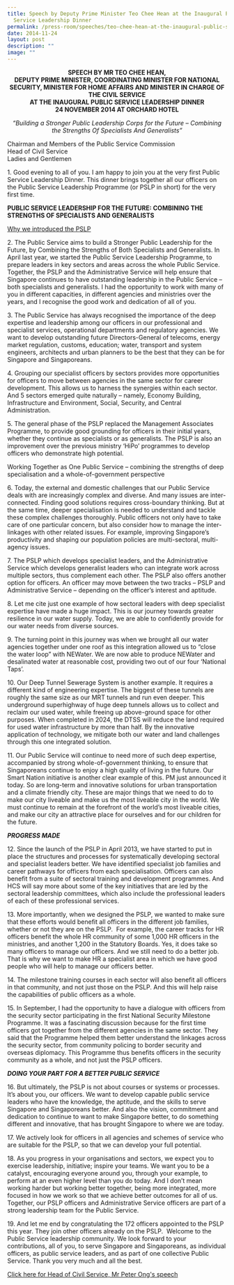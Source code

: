 ```yaml
---
title: Speech by Deputy Prime Minister Teo Chee Hean at the Inaugural Public
  Service Leadership Dinner
permalink: /press-room/speeches/teo-chee-hean-at-the-inaugural-public-service-leadership-dinner/
date: 2014-11-24
layout: post
description: ""
image: ""
---
```

<div style="text-align:center"><strong>
	
SPEECH BY MR TEO CHEE HEAN, <br>
DEPUTY PRIME MINISTER, COORDINATING MINISTER FOR NATIONAL SECURITY, MINISTER FOR HOME AFFAIRS AND MINISTER IN CHARGE OF THE CIVIL SERVICE <br>
AT THE INAUGURAL PUBLIC SERVICE LEADERSHIP DINNER <br>
24 NOVEMBER 2014 AT ORCHARD HOTEL</strong>
	
 _“Building a Stronger Public Leadership Corps for the Future – Combining the Strengths Of Specialists And Generalists”_
	</div>

Chairman and Members of the Public Service Commission  
Head of Civil Service  
Ladies and Gentlemen

1\. Good evening to all of you. I am happy to join you at the very first Public Service Leadership Dinner. This dinner brings together all our officers on the Public Service Leadership Programme (or PSLP in short) for the very first time.

**PUBLIC SERVICE LEADERSHIP FOR THE FUTURE: COMBINING THE STRENGTHS OF SPECIALISTS AND GENERALISTS**

<u>Why we introduced the PSLP</u>

2\. The Public Service aims to build a Stronger Public Leadership for the Future, by Combining the Strengths of Both Specialists and Generalists. In April last year, we started the Public Service Leadership Programme, to prepare leaders in key sectors and areas across the whole Public Service. Together, the PSLP and the Administrative Service will help ensure that Singapore continues to have outstanding leadership in the Public Service – both specialists and generalists. I had the opportunity to work with many of you in different capacities, in different agencies and ministries over the years, and I recognise the good work and dedication of all of you.

3\. The Public Service has always recognised the importance of the deep expertise and leadership among our officers in our professional and specialist services, operational departments and regulatory agencies. We want to develop outstanding future Directors-General of telecoms, energy market regulation, customs, education; water, transport and system engineers, architects and urban planners to be the best that they can be for Singapore and Singaporeans.

4\. Grouping our specialist officers by sectors provides more opportunities for officers to move between agencies in the same sector for career development. This allows us to harness the synergies within each sector. And 5 sectors emerged quite naturally – namely, Economy Building, Infrastructure and Environment, Social, Security, and Central Administration.&nbsp;

5\. The general phase of the PSLP replaced the Management Associates Programme, to provide good grounding for officers in their initial years, whether they continue as specialists or as generalists. The PSLP is also an improvement over the previous ministry ‘HiPo’ programmes to develop officers who demonstrate high potential.

Working Together as One Public Service – combining the strengths of deep specialisation and a whole-of-government perspective

6\. Today, the external and domestic challenges that our Public Service deals with are increasingly complex and diverse. And many issues are inter-connected. Finding good solutions requires cross-boundary thinking. But at the same time, deeper specialisation is needed to understand and tackle these complex challenges thoroughly. Public officers not only have to take care of one particular concern, but also consider how to manage the inter-linkages with other related issues. For example, improving Singapore’s productivity and shaping our population policies are multi-sectoral, multi-agency issues.

7\. The PSLP which develops specialist leaders, and the Administrative Service which develops generalist leaders who can integrate work across multiple sectors, thus complement each other. The PSLP also offers another option for officers. An officer may move between the two tracks – PSLP and Administrative Service – depending on the officer’s interest and aptitude.

8\. Let me cite just one example of how sectoral leaders with deep specialist expertise have made a huge impact. This is our journey towards greater resilience in our water supply. Today, we are able to confidently provide for our water needs from diverse sources.

9\. The turning point in this journey was when we brought all our water agencies together under one roof as this integration allowed us to “close the water loop” with NEWater. We are now able to produce NEWater and desalinated water at reasonable cost, providing two out of our four ‘National Taps’.

10\. Our Deep Tunnel Sewerage System is another example. It requires a different kind of engineering expertise. The biggest of these tunnels are roughly the same size as our MRT tunnels and run even deeper. This underground superhighway of huge deep tunnels allows us to collect and reclaim our used water, while freeing up above-ground space for other purposes. When completed in 2024, the DTSS will reduce the land required for used water infrastructure by more than half. By the innovative application of technology, we mitigate both our water and land challenges through this one integrated solution.

11\. Our Public Service will continue to need more of such deep expertise, accompanied by strong whole-of-government thinking, to ensure that Singaporeans continue to enjoy a high quality of living in the future. Our Smart Nation initiative is another clear example of this. PM just announced it today. So are long-term and innovative solutions for urban transportation and a climate friendly city. These are major things that we need to do to make our city liveable and make us the most liveable city in the world. We must continue to remain at the forefront of the world’s most liveable cities, and make our city an attractive place for ourselves and for our children for the future.

_**PROGRESS MADE**_

12\. Since the launch of the PSLP in April 2013, we have started to put in place the structures and processes for systematically developing sectoral and specialist leaders better. We have identified specialist job families and career pathways for officers from each specialisation. Officers can also benefit from a suite of sectoral training and development programmes. And HCS will say more about some of the key initiatives that are led by the sectoral leadership committees, which also include the professional leaders of each of these professional services.

13\. More importantly, when we designed the PSLP, we wanted to make sure that these efforts would benefit all officers in the different job families, whether or not they are on the PSLP.&nbsp; For example, the career tracks for HR officers benefit the whole HR community of some 1,000 HR officers in the ministries, and another 1,200 in the Statutory Boards. Yes, it does take so many officers to manage our officers. And we still need to do a better job. That is why we want to make HR a specialist area in which we have good people who will help to manage our officers better.

14\. The milestone training courses in each sector will also benefit all officers in that community, and not just those on the PSLP. And this will help raise the capabilities of public officers as a whole.

15\.&nbsp;In September, I had the opportunity to have a dialogue with officers from the security sector participating in the first National Security Milestone Programme. It was a fascinating discussion because for the first time officers got together from the different agencies in the same sector. They said that the Programme helped them better understand the linkages across the security sector, from community policing to border security and overseas diplomacy. This Programme thus benefits officers in the security community as a whole, and not just the PSLP officers.

_**DOING YOUR PART FOR A BETTER PUBLIC SERVICE**_

16\. But ultimately, the PSLP is not about courses or systems or processes. It’s about you, our officers. We want to develop capable public service leaders who have the knowledge, the aptitude, and the skills to serve Singapore and Singaporeans better. And also the vision, commitment and dedication to continue to want to make Singapore better, to do something different and innovative, that has brought Singapore to where we are today.

17\. We actively look for officers in all agencies and schemes of service who are suitable for the PSLP, so that we can develop your full potential.

18\. As you progress in your organisations and sectors, we expect you to exercise leadership, initiative; inspire your teams. We want you to be a catalyst, encouraging everyone around you, through your example, to perform at an even higher level than you do today. And I don’t mean working harder but working better together, being more integrated, more focused in how we work so that we achieve better outcomes for all of us. Together, our PSLP officers and Administrative Service officers are part of a strong leadership team for the Public Service.&nbsp;

19\. And let me end by congratulating the 172 officers appointed to the PSLP this year. They join other officers already on the PSLP.&nbsp; Welcome to the Public Service leadership community. We look forward to your contributions, all of you, to serve Singapore and Singaporeans, as individual officers, as public service leaders, and as part of one collective Public Service. Thank you very much and all the best.

[Click here for Head of Civil Service, Mr Peter Ong's speech](http://www.psd.gov.sg/press-room/speeches/speech-by-mr-peter-ong--head-of-civil-service-at-the-inaugural-public-service-leadership-dinner)